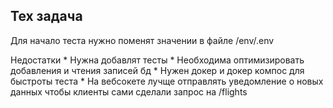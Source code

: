 ## Тех задача

Для начало теста нужно поменят значении в файле /env/.env

Недостатки 
    * Нужна добавлят тесты 
    * Необходима оптимизировать добавления и чтения записей бд
    * Нужен докер и докер компос для быстроты теста
    * На вебсокете лучще отправлять уведомление о новых данных чтобы клиенты сами сделали запрос на /flights